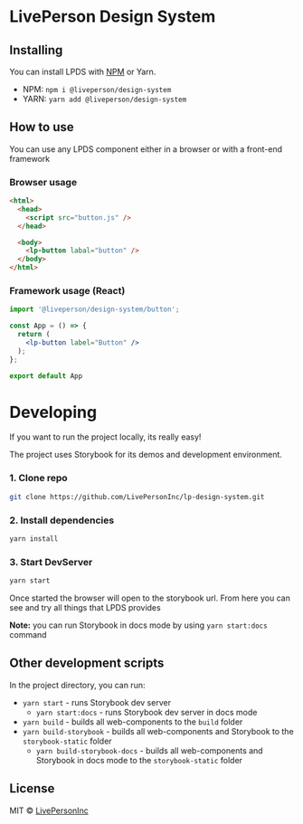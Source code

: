 # LivePerson Design System

## Installing

You can install LPDS with [NPM](https://www.npmjs.com/package/@liveperson/design-system) or Yarn.

- NPM: `npm i @liveperson/design-system`
- YARN: `yarn add @liveperson/design-system`

## How to use

You can use any LPDS component either in a browser or with a front-end framework

### Browser usage
```html
<html>
  <head>
    <script src="button.js" />
  </head>

  <body>
    <lp-button labal="button" />
  </body>
</html>
```

### Framework usage (React)
```jsx
import '@liveperson/design-system/button';

const App = () => {
  return (
    <lp-button label="Button" />
  );
};

export default App
```

# Developing

If you want to run the project locally, its really easy!

The project uses Storybook for its demos and development environment.

### 1. Clone repo

```bash
git clone https://github.com/LivePersonInc/lp-design-system.git
```

### 2. Install dependencies

```bash
yarn install
```

### 3. Start DevServer

```bash
yarn start
```

Once started the browser will open to the storybook url.
From here you can see and try all things that LPDS provides

**Note:** you can run Storybook in docs mode by using `yarn start:docs` command


## Other development scripts

In the project directory, you can run:

- `yarn start` - runs Storybook dev server
  - `yarn start:docs` - runs Storybook dev server in docs mode
- `yarn build` - builds all web-components to the `build` folder
- `yarn build-storybook` - builds all web-components and Storybook to the `storybook-static` folder
  - `yarn build-storybook-docs` - builds all web-components and Storybook in docs mode to the `storybook-static` folder

## License

MIT © [LivePersonInc](https://github.com/LivePersonInc)
